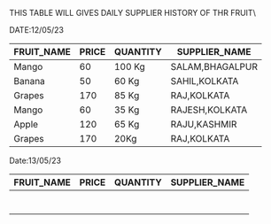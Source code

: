 THIS TABLE WILL GIVES  DAILY SUPPLIER HISTORY OF THR FRUIT\

DATE:12/05/23

|  FRUIT_NAME 	|  PRICE 	| QUANTITY| SUPPLIER_NAME
|---	|---	|---  |--- |
|Mango  |60 |100 Kg |SALAM,BHAGALPUR      
|Banana | 50   	|60 Kg |SAHIL,KOLKATA
|Grapes | 170   | 85 Kg|RAJ,KOLKATA
|Mango  | 60  	| 35 Kg|RAJESH,KOLKATA
|Apple  | 120   | 65 Kg|RAJU,KASHMIR
|Grapes | 170  	| 20Kg|RAJ,KOLKATA

Date:13/05/23

| FRUIT_NAME  	|   PRICE	| QUANTITY | SUPPLIER_NAME
|---	|---	|--- |--- |
|   	|   	|    |
|   	|   	|    |
|   	|   	|    |
|   	|   	|
|   	|   	|
|   	|   	|
|   	|   	|
